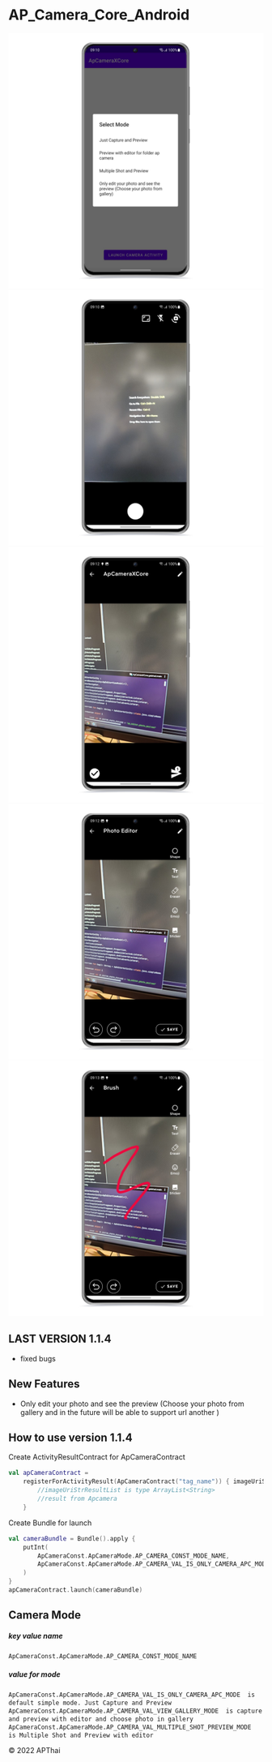 # AP_Camera_Core_Android

![](image/im-1.jpg) ![](image/im-2.jpg) ![](image/im-3.jpg) ![](image/im-4.jpg) ![](image/im-5.jpg)

## LAST VERSION 1.1.4

- fixed bugs

## New Features

- Only edit your photo and see the preview (Choose your photo from gallery and in the future will be
  able to support url another )

## How to use version 1.1.4

Create ActivityResultContract for ApCameraContract

```kotlin
val apCameraContract =
    registerForActivityResult(ApCameraContract("tag_name")) { imageUriStrResultList ->
        //imageUriStrResultList is type ArrayList<String>
        //result from Apcamera
    }
```

Create Bundle for launch

```kotlin
val cameraBundle = Bundle().apply {
    putInt(
        ApCameraConst.ApCameraMode.AP_CAMERA_CONST_MODE_NAME,
        ApCameraConst.ApCameraMode.AP_CAMERA_VAL_IS_ONLY_CAMERA_APC_MODE
    )
}
apCameraContract.launch(cameraBundle)
```

## Camera Mode

##### key value name

 ```
 ApCameraConst.ApCameraMode.AP_CAMERA_CONST_MODE_NAME
 ```

##### value for mode

```
ApCameraConst.ApCameraMode.AP_CAMERA_VAL_IS_ONLY_CAMERA_APC_MODE  is default simple mode. Just Capture and Preview
ApCameraConst.ApCameraMode.AP_CAMERA_VAL_VIEW_GALLERY_MODE  is capture and preview with editor and choose photo in gallery
ApCameraConst.ApCameraMode.AP_CAMERA_VAL_MULTIPLE_SHOT_PREVIEW_MODE  is Multiple Shot and Preview with editor
```

&copy; 2022 APThai
 
